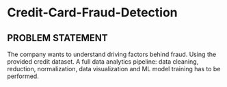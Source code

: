 # Credit-Card-Fraud-Detection
## PROBLEM STATEMENT
The company wants to understand driving factors behind fraud. Using the provided credit dataset. A full data analytics pipeline: data cleaning, reduction, normalization, data visualization and ML model training has to be performed.
